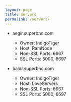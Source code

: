 ```yaml
---
layout: page
title: Servers
permalink: /servers/
---
```

* aegir.superbnc.com
  * Owner: IndigoTiger
  * Host: RamNode
  * Non-SSL Ports: 6667
  * SSL Ports: 5000, 6697

* baldr.superbnc.com
  * Owner: IndigoTiger
  * Host: LoveServers
  * Non-SSL Ports: 6667
  * SSL Ports: 5000, 6697
